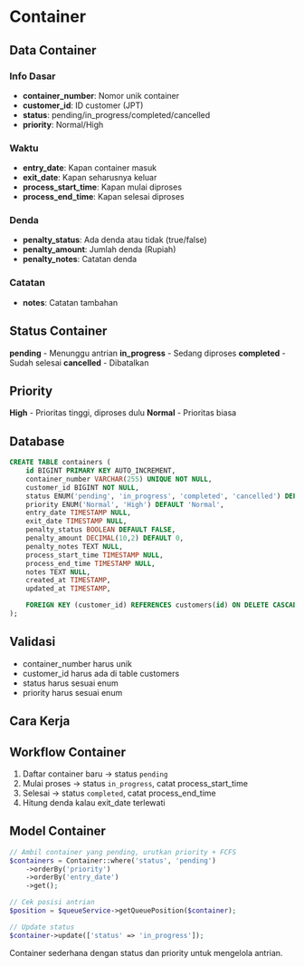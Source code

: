 # Container

## Data Container

### Info Dasar

-   **container_number**: Nomor unik container
-   **customer_id**: ID customer (JPT)
-   **status**: pending/in_progress/completed/cancelled
-   **priority**: Normal/High

### Waktu

-   **entry_date**: Kapan container masuk
-   **exit_date**: Kapan seharusnya keluar
-   **process_start_time**: Kapan mulai diproses
-   **process_end_time**: Kapan selesai diproses

### Denda

-   **penalty_status**: Ada denda atau tidak (true/false)
-   **penalty_amount**: Jumlah denda (Rupiah)
-   **penalty_notes**: Catatan denda

### Catatan

-   **notes**: Catatan tambahan

## Status Container

**pending** - Menunggu antrian
**in_progress** - Sedang diproses
**completed** - Sudah selesai
**cancelled** - Dibatalkan

## Priority

**High** - Prioritas tinggi, diproses dulu
**Normal** - Prioritas biasa

## Database

```sql
CREATE TABLE containers (
    id BIGINT PRIMARY KEY AUTO_INCREMENT,
    container_number VARCHAR(255) UNIQUE NOT NULL,
    customer_id BIGINT NOT NULL,
    status ENUM('pending', 'in_progress', 'completed', 'cancelled') DEFAULT 'pending',
    priority ENUM('Normal', 'High') DEFAULT 'Normal',
    entry_date TIMESTAMP NULL,
    exit_date TIMESTAMP NULL,
    penalty_status BOOLEAN DEFAULT FALSE,
    penalty_amount DECIMAL(10,2) DEFAULT 0,
    penalty_notes TEXT NULL,
    process_start_time TIMESTAMP NULL,
    process_end_time TIMESTAMP NULL,
    notes TEXT NULL,
    created_at TIMESTAMP,
    updated_at TIMESTAMP,

    FOREIGN KEY (customer_id) REFERENCES customers(id) ON DELETE CASCADE
);
```

## Validasi

-   container_number harus unik
-   customer_id harus ada di table customers
-   status harus sesuai enum
-   priority harus sesuai enum

## Cara Kerja

## Workflow Container

1. Daftar container baru → status `pending`
2. Mulai proses → status `in_progress`, catat process_start_time
3. Selesai → status `completed`, catat process_end_time
4. Hitung denda kalau exit_date terlewati

## Model Container

```php
// Ambil container yang pending, urutkan priority + FCFS
$containers = Container::where('status', 'pending')
    ->orderBy('priority')
    ->orderBy('entry_date')
    ->get();

// Cek posisi antrian
$position = $queueService->getQueuePosition($container);

// Update status
$container->update(['status' => 'in_progress']);
```

Container sederhana dengan status dan priority untuk mengelola antrian.
